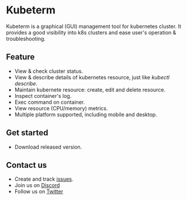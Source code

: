 # Kubeterm

Kubeterm is a graphical (GUI) management tool for kubernetes cluster. It provides a good visibility into k8s clusters and ease user's operation & troubleshooting.

## Feature

- View & check cluster status.
- View & describe details of kubernetes resource, just like *kubectl describe*.
- Maintain kubernete resource: create, edit and delete resource.
- Inspect container's log.
- Exec command on container.
- View resource (CPU/memory) metrics.
- Multiple platform supported, including mobile and desktop.

## Get started

- Download released version.

## Contact us

- Create and track [issues](https://github.com/kbterm/kubeterm/issues).
- Join us on [Discord](https://discord.gg/Jv4zEEBMR2)
- Follow us on [Twitter](https://twitter.com/kubeterm)
